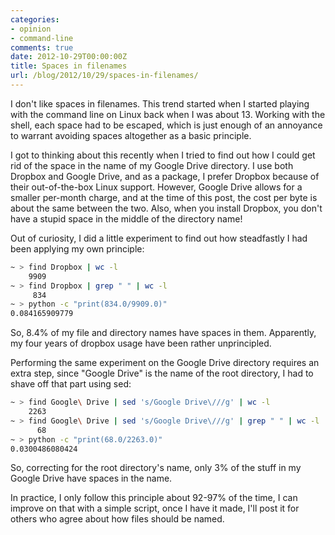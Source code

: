 ```yaml
---
categories:
- opinion
- command-line
comments: true
date: 2012-10-29T00:00:00Z
title: Spaces in filenames
url: /blog/2012/10/29/spaces-in-filenames/
---
```


I don't like spaces in filenames. This trend started when I started playing with the command line on Linux 
back when I was about 13. Working with the shell, each space had to be escaped, which is just enough of an 
annoyance to warrant avoiding spaces altogether as a basic principle. 

I got to thinking about this recently when I tried to find out how I could get rid of the space in the name 
of my Google Drive directory. I use both Dropbox and Google Drive, and as a package, I prefer Dropbox because 
of their out-of-the-box Linux support. However, Google Drive allows for a smaller per-month charge, and at the 
time of this post, the cost per byte is about the same between the two. Also, when you install Dropbox, you 
don't have a stupid space in the middle of the directory name!

Out of curiosity, I did a little experiment to find out how steadfastly I had been applying my own principle:

``` bash
~ > find Dropbox | wc -l
    9909
~ > find Dropbox | grep " " | wc -l
     834
~ > python -c "print(834.0/9909.0)"
0.084165909779
```

So, 8.4% of my file and directory names have spaces in them. Apparently, my four years of dropbox usage have 
been rather unprincipled.

Performing the same experiment on the Google Drive directory requires an extra step, since "Google Drive" is 
the name of the root directory, I had to shave off that part using sed:

``` bash 
~ > find Google\ Drive | sed 's/Google Drive\///g' | wc -l
    2263
~ > find Google\ Drive | sed 's/Google Drive\///g' | grep " " | wc -l
      68
~ > python -c "print(68.0/2263.0)"
0.0300486080424
```

So, correcting for the root directory's name, only 3% of the stuff in my Google Drive have spaces in the name.

In practice, I only follow this principle about 92-97% of the time, I can improve on that with a simple script, 
once I have it made, I'll post it for others who agree about how files should be named.
